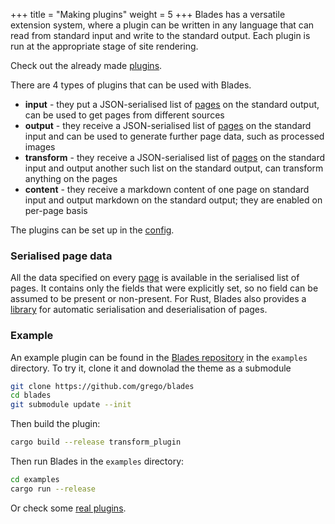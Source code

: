 +++
title = "Making plugins"
weight = 5
+++
Blades has a versatile extension system, where a plugin can be written in any language
that can read from standard input and write to the standard output.
Each plugin is run at the appropriate stage of site rendering.

Check out the already made [plugins](/plugins/index.html).

There are 4 types of plugins that can be used with Blades.
* **input** - they put a JSON-serialised list of [pages](/pages.html) on the standard output, can be used
  to get pages from different sources
* **output** - they receive a JSON-serialised list of [pages](/pages.html) on the standard input and can be
  used to generate further page data, such as processed images
* **transform** - they receive a JSON-serialised list of [pages](/pages.html) on the standard input and output
  another such list on the standard output, can transform anything on the pages
* **content** - they receive a markdown content of one page on standard input and output markdown on the standard output; they are enabled
  on per-page basis

The plugins can be set up in the [config](/config.html).

### Serialised page data
All the data specified on every [page](/pages.html) is available in the serialised list of pages.
It contains only the fields that were explicitly set, so no field can be assumed to be
present or non-present.
For Rust, Blades also provides a
[library](https://docs.rs/blades) for automatic serialisation and deserialisation of pages.

### Example
An example plugin can be found in the [Blades repository](https://github.com/grego/blades)
in the `examples` directory.
To try it, clone it and downolad the theme as a submodule
```bash
git clone https://github.com/grego/blades
cd blades
git submodule update --init
```
Then build the plugin:
```bash
cargo build --release transform_plugin
```
Then run Blades in the `examples` directory:
```bash
cd examples
cargo run --release
```

Or check some [real plugins](/plugins/index.html).
